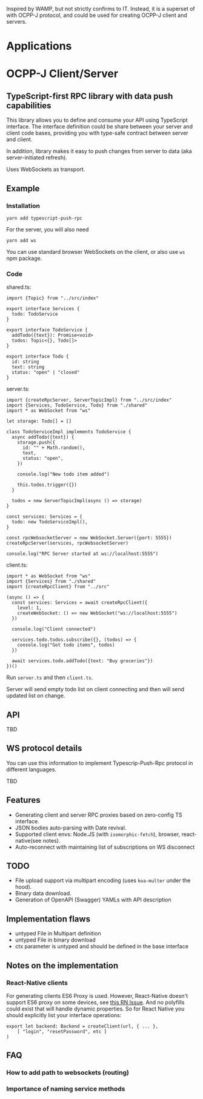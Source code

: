 Inspired by WAMP, but not strictly confirms to IT. Instead, it is a superset of with OCPP-J protocol, and could be used 
for creating OCPP-J client and servers.

# Applications

# OCPP-J Client/Server

## TypeScript-first RPC library with data push capabilities 

This library allows you to define and consume your API using TypeScript interface.
The interface definition could be share between your server and client code bases, providing you with type-safe 
contract between server and client.

In addition, library makes it easy to push changes from server to data (aka server-initiated refresh).

Uses WebSockets as transport. 

## Example

### Installation

```
yarn add typescript-push-rpc
```

For the server, you will also need
```
yarn add ws
```

You can use standard browser WebSockets on the client, or also use `ws` npm package.

### Code

shared.ts:
```
import {Topic} from "../src/index"

export interface Services {
  todo: TodoService
}

export interface TodoService {
  addTodo({text}): Promise<void>
  todos: Topic<{}, Todo[]>
}

export interface Todo {
  id: string
  text: string
  status: "open" | "closed"
}
```

server.ts:
```
import {createRpcServer, ServerTopicImpl} from "../src/index"
import {Services, TodoService, Todo} from "./shared"
import * as WebSocket from "ws"

let storage: Todo[] = []

class TodoServiceImpl implements TodoService {
  async addTodo({text}) {
    storage.push({
      id: "" + Math.random(),
      text,
      status: "open",
    })

    console.log("New todo item added")

    this.todos.trigger({})
  }

  todos = new ServerTopicImpl(async () => storage)
}

const services: Services = {
  todo: new TodoServiceImpl(),
}

const rpcWebsocketServer = new WebSocket.Server({port: 5555})
createRpcServer(services, rpcWebsocketServer)

console.log("RPC Server started at ws://localhost:5555")
```

client.ts:

```
import * as WebSocket from "ws"
import {Services} from "./shared"
import {createRpcClient} from "../src"

(async () => {
  const services: Services = await createRpcClient({
    level: 1,
    createWebSocket: () => new WebSocket("ws://localhost:5555")
  })

  console.log("Client connected")

  services.todo.todos.subscribe({}, (todos) => {
    console.log("Got todo items", todos)
  })

  await services.todo.addTodo({text: "Buy groceries"})
})()
```

Run `server.ts` and then `client.ts`. 

Server will send empty todo list on client connecting and then will send updated list on change.

## API

TBD

## WS protocol details

You can use this information to implement Typescrip-Push-Rpc protocol in different languages.

TBD
 
## Features
- Generating client and server RPC proxies based on zero-config TS interface.
- JSON bodies auto-parsing with Date revival. 
- Supported client envs: Node.JS (with `isomorphic-fetch`), browser, react-native(see notes).
- Auto-reconnect with maintaining list of subscriptions on WS disconnect

## TODO
- File upload support via multipart encoding (uses `koa-multer` under the hood).
- Binary data download.
- Generation of OpenAPI (Swagger) YAMLs with API description
 
## Implementation flaws
- untyped File in Multipart definition
- untyped File in binary download
- ctx parameter is untyped and should be defined in the base interface


## Notes on the implementation

### React-Native clients

For generating clients ES6 Proxy is used. However, React-Native doesn't support ES6 proxy 
on some devices, see [this RN Issue](https://github.com/facebook/react-native/issues/11232#issuecomment-264100958]).
And no polyfills could exist that will handle dynamic properties. So for React Native you 
should explicitly list your interface operations:
```
export let backend: Backend = createClient(url, { ... }, 
    [ "login", "resetPassword", etc ]
)
``` 


## FAQ

### How to add path to websockets (routing)

### Importance of naming service methods